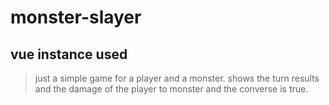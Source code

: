 # monster-slayer

## vue instance used
> just a simple game for a player and a monster.
> shows the turn results and the damage of the player to monster and the converse is true.

